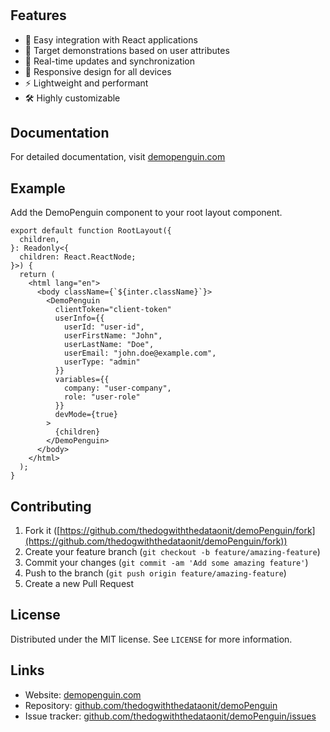 #

## Features

- 🚀 Easy integration with React applications
- 🎯 Target demonstrations based on user attributes
- 🔄 Real-time updates and synchronization
- 📱 Responsive design for all devices
- ⚡ Lightweight and performant
- 🛠️ Highly customizable

## Documentation

For detailed documentation, visit [demopenguin.com](https://demopenguin.com)

## Example
Add the DemoPenguin component to your root layout component.

```tsx
export default function RootLayout({
  children,
}: Readonly<{
  children: React.ReactNode;
}>) {
  return (
    <html lang="en">
      <body className={`${inter.className}`}>
        <DemoPenguin
          clientToken="client-token"
          userInfo={{
            userId: "user-id",
            userFirstName: "John",
            userLastName: "Doe",
            userEmail: "john.doe@example.com",
            userType: "admin"
          }}
          variables={{
            company: "user-company",
            role: "user-role"
          }}
          devMode={true}
        >
          {children}
        </DemoPenguin>
      </body>
    </html>
  );
}
```

## Contributing

1. Fork it ([https://github.com/thedogwiththedataonit/demoPenguin/fork](https://github.com/thedogwiththedataonit/demoPenguin/fork))
2. Create your feature branch (`git checkout -b feature/amazing-feature`)
3. Commit your changes (`git commit -am 'Add some amazing feature'`)
4. Push to the branch (`git push origin feature/amazing-feature`)
5. Create a new Pull Request

## License

Distributed under the MIT license. See `LICENSE` for more information.

## Links

- Website: [demopenguin.com](https://demopenguin.com)
- Repository: [github.com/thedogwiththedataonit/demoPenguin](https://github.com/thedogwiththedataonit/demoPenguin)
- Issue tracker: [github.com/thedogwiththedataonit/demoPenguin/issues](https://github.com/thedogwiththedataonit/demoPenguin/issues)

[npm-image]: https://demopenguin.com/penguin-walking.gif
[npm-url]: https://npmjs.org/package/demo-penguin
[npm-downloads]: https://img.shields.io/npm/dm/demo-penguin.svg?style=flat-square

